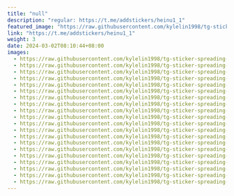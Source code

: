 ```yaml
---
title: "null"
description: "regular: https://t.me/addstickers/heinu1_1"
featured_image: "https://raw.githubusercontent.com/kylelin1998/tg-sticker-spreading-worldwide-images/main/img/1e8c1e31-f652-4762-b368-876811116495.jpg"
link: "https://t.me/addstickers/heinu1_1"
weight: 3
date: 2024-03-02T08:10:44+08:00
images:
  - https://raw.githubusercontent.com/kylelin1998/tg-sticker-spreading-worldwide-images/main/img/1e8c1e31-f652-4762-b368-876811116495.jpg
  - https://raw.githubusercontent.com/kylelin1998/tg-sticker-spreading-worldwide-images/main/img/0db2c187-f801-42ed-b1b6-826add68fa96.jpg
  - https://raw.githubusercontent.com/kylelin1998/tg-sticker-spreading-worldwide-images/main/img/6f6f5ce5-b11a-4e7d-8861-7db95a9c45d6.jpg
  - https://raw.githubusercontent.com/kylelin1998/tg-sticker-spreading-worldwide-images/main/img/112506eb-6950-4b1a-abb1-b7e85b30be8b.jpg
  - https://raw.githubusercontent.com/kylelin1998/tg-sticker-spreading-worldwide-images/main/img/a642a3dd-3cea-455a-97b6-1391c2a635b7.jpg
  - https://raw.githubusercontent.com/kylelin1998/tg-sticker-spreading-worldwide-images/main/img/580d99d5-c8bd-43e0-bd57-d7b67d2b4839.jpg
  - https://raw.githubusercontent.com/kylelin1998/tg-sticker-spreading-worldwide-images/main/img/87efc3e2-5e10-4341-b033-f1108fa97739.jpg
  - https://raw.githubusercontent.com/kylelin1998/tg-sticker-spreading-worldwide-images/main/img/a38f471f-a012-450e-a7de-819282d06ca0.jpg
  - https://raw.githubusercontent.com/kylelin1998/tg-sticker-spreading-worldwide-images/main/img/fc5db73e-c46b-4047-a223-de27528462ce.jpg
  - https://raw.githubusercontent.com/kylelin1998/tg-sticker-spreading-worldwide-images/main/img/416e6543-7e73-4ad5-8a65-9e62e78b8f57.jpg
  - https://raw.githubusercontent.com/kylelin1998/tg-sticker-spreading-worldwide-images/main/img/c97b4b00-0943-4b7f-899c-19aaee5277a5.jpg
  - https://raw.githubusercontent.com/kylelin1998/tg-sticker-spreading-worldwide-images/main/img/eacb9c17-946c-4263-bd94-ee90dd65037c.jpg
  - https://raw.githubusercontent.com/kylelin1998/tg-sticker-spreading-worldwide-images/main/img/4e595609-2de1-42ab-9d7f-c2a8ddb054f0.jpg
  - https://raw.githubusercontent.com/kylelin1998/tg-sticker-spreading-worldwide-images/main/img/611be1ce-ad76-4021-a6ec-541e533ad976.jpg
  - https://raw.githubusercontent.com/kylelin1998/tg-sticker-spreading-worldwide-images/main/img/e86bd81b-5308-4379-905e-d7b401f6fbc2.jpg
  - https://raw.githubusercontent.com/kylelin1998/tg-sticker-spreading-worldwide-images/main/img/d2aa3a5a-cc90-46ac-8838-38ce3e5f47b0.jpg
  - https://raw.githubusercontent.com/kylelin1998/tg-sticker-spreading-worldwide-images/main/img/0bff8e59-10e1-4c85-9bdb-d82c183f438c.jpg
  - https://raw.githubusercontent.com/kylelin1998/tg-sticker-spreading-worldwide-images/main/img/7ca62f8e-9176-4d7e-8e17-de4283e30767.jpg
  - https://raw.githubusercontent.com/kylelin1998/tg-sticker-spreading-worldwide-images/main/img/9b3ac68b-e621-44e4-a987-0b84b56ee680.jpg
  - https://raw.githubusercontent.com/kylelin1998/tg-sticker-spreading-worldwide-images/main/img/f4a8081c-3ab1-45a0-892c-a43e09fd9ec0.jpg
---
```

